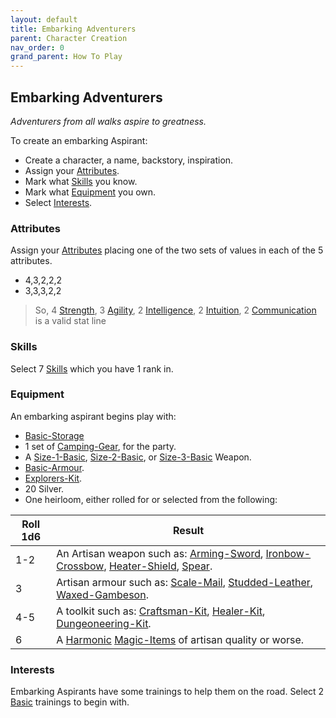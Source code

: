 ```yaml
---
layout: default
title: Embarking Adventurers
parent: Character Creation
nav_order: 0
grand_parent: How To Play
---
```


## Embarking Adventurers
*Adventurers from all walks aspire to greatness.*

To create an embarking Aspirant:
* Create a character, a name, backstory, inspiration.
* Assign your [Attributes](#Attributes).
* Mark what [Skills](#Skills) you know.
* Mark what [Equipment](#Equipment) you own.
* Select [Interests](#Interests).

### Attributes
Assign your [Attributes](Game/Core/Attributes) placing one of the two sets of values in each of the 5 attributes.

- 4,3,2,2,2
- 3,3,3,2,2

> So, 4 [Strength](Game/Core/Strength), 3 [Agility](Game/Core/Agility), 2 [Intelligence](Game/Core/Intelligence), 2 [Intuition](Game/Core/Intuition), 2 [Communication](Game/Core/Communication) is a valid stat line


### Skills
Select 7 [Skills](Game/Core/Skills) which you have 1 rank in.

### Equipment
An embarking aspirant begins play with:
- [Basic-Storage](Game/Gear/Basic-Storage)
- 1 set of [Camping-Gear](Game/Gear/Camping-Gear), for the party.
- A [Size-1-Basic](Game/Gear/Size-1-Basic), [Size-2-Basic](Game/Gear/Size-2-Basic), or [Size-3-Basic](Game/Gear/Size-3-Basic) Weapon. 
- [Basic-Armour](Game/Gear/Basic-Armour).
- [Explorers-Kit](Game/Gear/Explorers-Kit).
- 20 Silver. 
- One heirloom, either rolled for or selected from the following:

| Roll 1d6 | Result                                                                                                                                                                                 |
| -------- | -------------------------------------------------------------------------------------------------------------------------------------------------------------------------------------- |
| 1-2      | An Artisan weapon such as: [Arming-Sword](Game/Gear/Arming-Sword), [Ironbow-Crossbow](Game/Gear/Ironbow-Crossbow), [Heater-Shield](Game/Gear/Heater-Shield), [Spear](Game/Gear/Spear). |
| 3        | Artisan armour such as: [Scale-Mail](Game/Gear/Scale-Mail), [Studded-Leather](Game/Gear/Studded-Leather), [Waxed-Gambeson](Game/Gear/Waxed-Gambeson).                                  |
| 4-5      | A toolkit such as: [Craftsman-Kit](Game/Gear/Craftsman-Kit), [Healer-Kit](Game/Gear/Healer-Kit), [Dungeoneering-Kit](Game/Gear/Dungeoneering-Kit).                                     |
| 6        | A [Harmonic](Game/Magic-Items#Harmonic) [Magic-Items](Game/Magic-Items) of artisan quality or worse.                                                                                   |

### Interests
Embarking Aspirants have some trainings to help them on the road. Select 2 [Basic](Game/Character-Development#Basic) trainings to begin with.